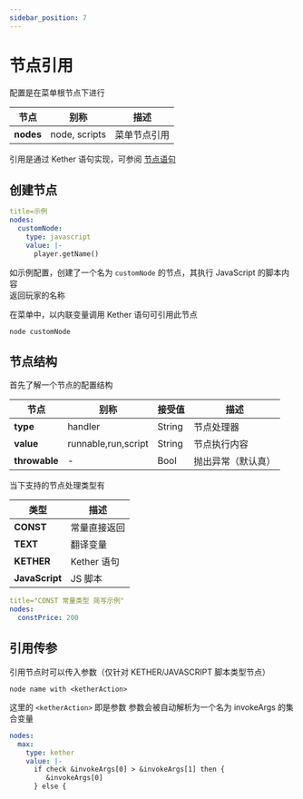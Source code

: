 ```yaml
---
sidebar_position: 7
---
```


# 节点引用

配置是在菜单根节点下进行

| **节点**    | 别称            | 描述     |
|-----------|---------------|--------|
| **nodes** | node, scripts | 菜单节点引用 |

引用是通过 Kether 语句实现，可参阅 [节点语句](./kether#节点)

## 创建节点

```yaml
title=示例
nodes:
  customNode:
    type: javascript
    value: |-
      player.getName()
```

如示例配置，创建了一个名为 `customNode` 的节点，其执行 JavaScript 的脚本内容  
返回玩家的名称

在菜单中，以内联变量调用 Kether 语句可引用此节点

```
node customNode
```

## 节点结构

首先了解一个节点的配置结构

| **节点**        | 别称                  | 接受值    | 描述        |
|---------------|---------------------|--------|-----------|
| **type**      | handler             | String | 节点处理器     |
| **value**     | runnable,run,script | String | 节点执行内容    |
| **throwable** | -                   | Bool   | 抛出异常（默认真） |

当下支持的节点处理类型有

| **类型**         | 描述        |
|----------------|-----------|
| **CONST**      | 常量直接返回    |
| **TEXT**       | 翻译变量      |
| **KETHER**     | Kether 语句 |
| **JavaScript** | JS 脚本     |

```yaml
title="CONST 常量类型 简写示例"
nodes:
  constPrice: 200
```

## 引用传参

引用节点时可以传入参数（仅针对 KETHER/JAVASCRIPT 脚本类型节点）

```
node name with <ketherAction>
```

这里的 `<ketherAction>` 即是参数
参数会被自动解析为一个名为 invokeArgs 的集合变量

```yaml 示例
nodes:
  max:
    type: kether
    value: |-
      if check &invokeArgs[0] > &invokeArgs[1] then {
         &invokeArgs[0]
      } else {
